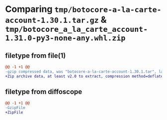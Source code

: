 # Comparing `tmp/botocore-a-la-carte-account-1.30.1.tar.gz` & `tmp/botocore_a_la_carte_account-1.31.0-py3-none-any.whl.zip`

## filetype from file(1)

```diff
@@ -1 +1 @@
-gzip compressed data, was "botocore-a-la-carte-account-1.30.1.tar", last modified: Thu Jul  6 01:44:46 2023, max compression
+Zip archive data, at least v2.0 to extract, compression method=deflate
```

## filetype from diffoscope

```diff
@@ -1 +1 @@
-GzipFile
+ZipFile
```

